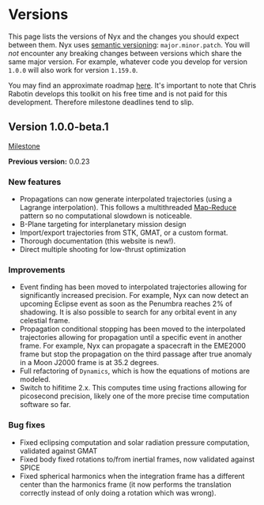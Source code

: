 # Versions
This page lists the versions of Nyx and the changes you should expect between them. Nyx uses [semantic versioning](https://semver.org/): `major.minor.patch`. You will _not_ encounter any breaking changes between versions which share the same major version. For example, whatever code you develop for version `1.0.0` will also work for version `1.159.0`.

You may find an approximate roadmap [here](https://gitlab.com/nyx-space/nyx/-/milestones). It's important to note that Chris Rabotin develops this toolkit on his free time and is not paid for this development. Therefore milestone deadlines tend to slip.

## Version 1.0.0-beta.1
[Milestone](https://gitlab.com/nyx-space/nyx/-/milestones/17)

**Previous version:** 0.0.23

### New features
+ Propagations can now generate interpolated trajectories (using a Lagrange interpolation). This follows a multithreaded [Map-Reduce](https://en.wikipedia.org/wiki/MapReduce) pattern so no computational slowdown is noticeable.
+ B-Plane targeting for interplanetary mission design
+ Import/export trajectories from STK, GMAT, or a custom format.
+ Thorough documentation (this website is new!).
+ Direct multiple shooting for low-thrust optimization


### Improvements
+ Event finding has been moved to interpolated trajectories allowing for significantly increased precision. For example, Nyx can now detect an upcoming Eclipse event as soon as the Penumbra reaches 2% of shadowing. It is also possible to search for any orbital event in any celestial frame.
+ Propagation conditional stopping has been moved to the interpolated trajectories allowing for propagation until a specific event in another frame. For example, Nyx can propagate a spacecraft in the EME2000 frame but stop the propagation on the third passage after true anomaly in a Moon J2000 frame is at 35.2 degrees.
+ Full refactoring of `Dynamics`, which is how the equations of motions are modeled.
+ Switch to hifitime 2.x. This computes time using fractions allowing for picosecond precision, likely one of the more precise time computation software so far.

### Bug fixes
+ Fixed eclipsing computation and solar radiation pressure computation, validated against GMAT
+ Fixed body fixed rotations to/from inertial frames, now validated against SPICE
+ Fixed spherical harmonics when the integration frame has a different center than the harmonics frame (it now performs the translation correctly instead of only doing a rotation which was wrong).